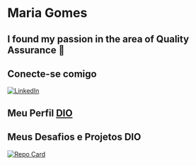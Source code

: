 # Maria Gomes 

## I found my passion in the area of Quality Assurance 🩷

## Conecte-se comigo
[![LinkedIn](https://img.shields.io/badge/LinkedIn-e94999?style=for-the-badge&logo=linkedin&logoColor=)](https://www.linkedin.com/in/mariag0/)

## **Meu Perfil [DIO](https://www.dio.me/users/mariadocarmo_gomes385)**

## Meus Desafios e Projetos DIO

[![Repo Card](https://github-readme-stats.vercel.app/api/pin/?username=marigms&repo=dio-lab-open-source&bg_color=EADEDA&border_color=EADEDAicons=true&icon_color=e94999&title_color=e94999&text_color=e94999)](https://github.com/marigms/dio-lab-open-source)




